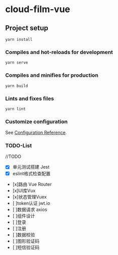 <!--
 * @Author: your name
 * @Date: 2020-09-29 14:16:15
 * @LastEditTime: 2020-09-29 16:54:22
 * @LastEditors: Please set LastEditors
 * @Description: In User Settings Edit
 * @FilePath: \FirstClass\cloudFilm-vue\cloud-film-vue\README.md
-->
# cloud-film-vue

## Project setup
```
yarn install
```

### Compiles and hot-reloads for development
```
yarn serve
```

### Compiles and minifies for production
```
yarn build
```

### Lints and fixes files
```
yarn lint
```

### Customize configuration
See [Configuration Reference](https://cli.vuejs.org/config/).

### TODO-List
//TODO
- [x] 单元测试搭建 Jest
- [x] eslint格式检查配置
- [x]路由 Vue Router
- [x]UI库Vux
- [x]状态管理Vuex
- [ ]token认证 jwt.io
- [ ]数据请求 axios
- [ ]组件设计
- [ ]登录
- [ ]注册
- [ ]数据校验
- [ ]图形验证码
- [ ]短信验证码 

